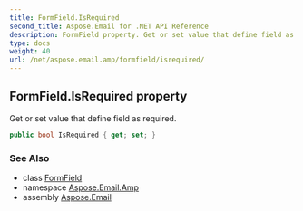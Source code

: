 ```yaml
---
title: FormField.IsRequired
second_title: Aspose.Email for .NET API Reference
description: FormField property. Get or set value that define field as required
type: docs
weight: 40
url: /net/aspose.email.amp/formfield/isrequired/
---
```

## FormField.IsRequired property

Get or set value that define field as required.

```csharp
public bool IsRequired { get; set; }
```

### See Also

* class [FormField](../)
* namespace [Aspose.Email.Amp](../../formfield/)
* assembly [Aspose.Email](../../../)


